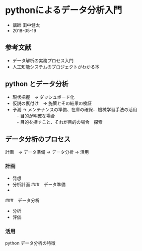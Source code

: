 # pythonによるデータ分析入門
- 講師 田中健太
- 2018-05-19

## 参考文献
- データ解析の実務プロセス入門
- 人工知能システムのプロジェクトがわかる本

## python とデータ分析
- 現状把握　-> ダッシュボード化
- 仮説の裏付け　-> 施策とその結果の検証
- 予測 -> メンテナンスの準備、在庫の確保... 機械学習手法の活用  
　- 目的が明確な場合  
　- 目的を探すこと、それが目的の場合　探索

## データ分析のプロセス
計画　-> データ準備 -> データ分析 -> 活用

### 計画
- 発想
- 分析計画
###　データ準備
- 
###　データ分析
- 分析
- 評価
###  活用　

python データ分析の特徴
